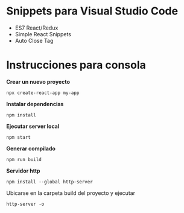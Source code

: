 # Snippets para Visual Studio Code
- ES7 React/Redux
- Simple React Snippets
- Auto Close Tag

# Instrucciones para consola

**Crear un nuevo proyecto**

`npx create-react-app my-app`

**Instalar dependencias**

`npm install`

**Ejecutar server local**

`npm start`

**Generar compilado**

`npm run build`

**Servidor http**

`npm install --global http-server`

Ubicarse en la carpeta build del proyecto y ejecutar

`http-server -o`
